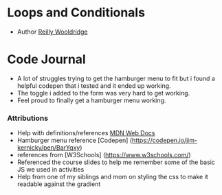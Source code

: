 # Loops and Conditionals
- Author [Reilly Wooldridge](https://github.com/HazyInk)

# Code Journal
- A lot of struggles trying to get the hamburger menu to fit but i found a helpful codepen that i tested and it ended up working.
- The toggle i added to the form was very hard to get working.
- Feel proud to finally get a hamburger menu working.

### Attributions
- Help with definitions/references [MDN Web Docs](https://developer.mozilla.org/en-US/)
- Hamburger menu reference [Codepen] (https://codepen.io/jim-kernicky/pen/BarYqxy)
- references from [W3Schools] (https://www.w3schools.com/)
- Referenced the course slides to help me remember some of the basic JS we used in activities
- Help from one of my siblings and mom on styling the css to make it readable against the gradient
